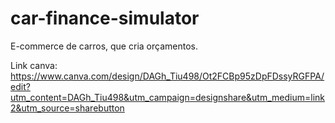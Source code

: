 # car-finance-simulator
E-commerce de carros, que cria orçamentos.

Link canva: https://www.canva.com/design/DAGh_Tiu498/Ot2FCBp95zDpFDssyRGFPA/edit?utm_content=DAGh_Tiu498&utm_campaign=designshare&utm_medium=link2&utm_source=sharebutton
